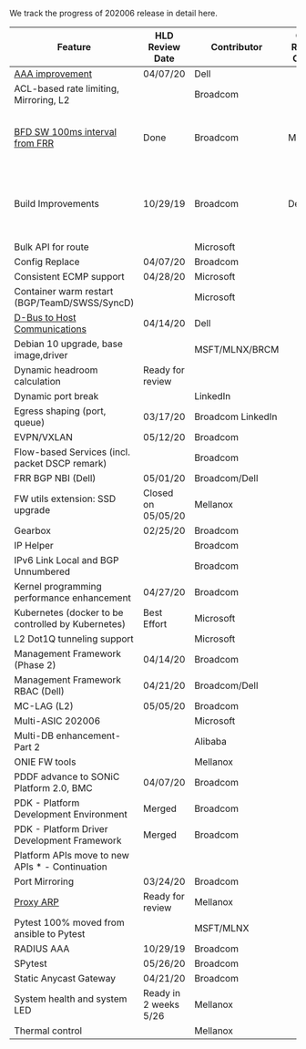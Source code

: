 We track the progress of 202006 release in detail here. 

| Feature                                                 | HLD<br/>Review<br/>Date | Contributor| Code Review Owner        | Code Review Date | 202006  Release | PR Link & Status of PR                                                     |
| ------------------------------------------------------- | --------------------- | -----------|-----------| ------------------------ | ------------------------------------------------------------ | ------------------------------------------------------------ |
| [AAA improvement ](https://github.com/Azure/SONiC/pull/541/files#diff-0fe927c97d0445fd919a2316bd0c5aa7) | 04/07/20     | Dell   |  |   |   |  |
| ACL-based rate limiting, Mirroring, L2  |      | Broadcom   |  |   |   |  |
| [BFD SW 100ms interval from FRR](https://github.com/Azure/SONiC/pull/383/files#diff-93861062eace24add663831081adefc8)                        | Done     | Broadcom   | Mellanox                 |   |   | [3385](https://github.com/Azure/sonic-buildimage/pull/3385)  - Closed<br>[3838](https://github.com/Azure/sonic-buildimage/pull/3838) - Changes Required |
| Build Improvements                                      |  10/29/19     | Broadcom   | Dell                     |  | | [3292](https://github.com/Azure/sonic-buildimage/pull/3292)  -   Closed. New PR number is unknown |
| Bulk API for route   |      | Microsoft   |  |   |   |  |
| Config Replace  | 04/07/20     | Broadcom   |  |   |   |  |
| Consistent ECMP support  | 04/28/20     | Microsoft   |  |   |   |  |
| Container warm restart (BGP/TeamD/SWSS/SyncD)    |      | Microsoft   |  |   |   |  |
| [D-Bus to Host Communications](https://github.com/Azure/SONiC/pull/541/files#diff-0fe927c97d0445fd919a2316bd0c5aa7)  | 04/14/20     | Dell   |  |   |   |  |
| Debian 10 upgrade, base image,driver     |      | MSFT/MLNX/BRCM   |  |   |   |  |
| Dynamic headroom calculation      |   Ready for review   |    |  |   |   |  |
| Dynamic port break      |     |  LinkedIn  |  |   |   |  |
| Egress shaping (port, queue)      | 03/17/20    | Broadcom LinkedIn  |  |   |   |  |
| EVPN/VXLAN      | 05/12/20    |  Broadcom  |  |   |   |  |
| Flow-based Services (incl. packet DSCP remark)      |     |  Broadcom  |  |   |   |  |
| FRR BGP NBI (Dell)      | 05/01/20    |  Broadcom/Dell  |  |   |   |  |
| FW utils extension: SSD upgrade       | Closed on 05/05/20    |  Mellanox  |  |   |   |  |
| Gearbox      | 02/25/20    |  Broadcom  |  |   |   |  |
| IP Helper      |     |  Broadcom  |  |   |   |  |
| IPv6 Link Local and BGP Unnumbered      |     |  Broadcom  |  |   |   |  || Dynamic port break      |     |  Broadcom  |  |   |   |  |
| Kernel programming performance enhancement      | 04/27/20    |  Broadcom  |  |   |   |  |
| Kubernetes (docker to be controlled by Kubernetes)       | Best Effort    |  Microsoft  |  |   |   |  |
| L2 Dot1Q tunneling support       |     |  Microsoft  |  |   |   |  |
| Management Framework (Phase 2)      | 04/14/20    |  Broadcom  |  |   |   |  |
| Management Framework RBAC (Dell)      | 04/21/20    |  Broadcom/Dell  |  |   |   |  |
| MC-LAG (L2)      | 05/05/20    |  Broadcom  |  |   |   |  |
| Multi-ASIC 202006       |     |  Microsoft  |  |   |   |  |
| Multi-DB enhancement-Part 2     |     |  Alibaba  |  |   |   |  |
| ONIE FW tools     |     |  Mellanox  |  |   |   |  |
| PDDF advance to SONiC Platform 2.0, BMC      | 04/07/20    |  Broadcom  |  |   |   |  |
| PDK - Platform Development Environment      | Merged    |  Broadcom  |  |   |   |  |
| PDK - Platform Driver Development Framework      | Merged    |  Broadcom  |  |   |   |  |
| Platform APIs move to new APIs * - Continuation      |     |    |  |   |   |  |
| Port Mirroring      | 03/24/20    |  Broadcom  |  |   |   |  |
| [Proxy ARP](https://github.com/Azure/SONiC/pull/579/files#diff-27f0a7d1396a80ae9bb361e779f14e8c)       | Ready for review    |  Mellanox  |  |   |   |  |
| Pytest 100% moved from ansible to Pytest       |     |  MSFT/MLNX  |  |   |   |  |
| RADIUS AAA      | 10/29/19    |  Broadcom  |  |   |   |  |
| SPytest      | 05/26/20    |  Broadcom  |  |   |   |  |
| Static Anycast Gateway      | 04/21/20    |  Broadcom  |  |   |   |  |
| System health and system LED      |  Ready in 2 weeks 5/26   |  Mellanox  |  |   |   |  |
| Thermal control        |     |  Mellanox  |  |   |   |  |

